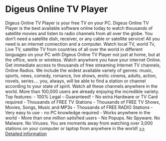 # Digeus Online TV Player
Digeus Online TV Player is your free TV on your PC. Digeus Online TV Player is the best available software online today to watch thousands of satellite movies and listen to radio channels from all over the globe. You don’t need a satellite dish, receiver, or any cable or satellite service! All you need is an internet connection and a computer. Watch local TV, world Tv, Live TV, satellite TV from countries of all over the world in different languages on your PC with Digeus Online TV Player not just at home, but at the office, work or wireless. Watch anywhere you have your internet Online. Get immediate access to thousands of free streaming Internet TV channels, Online Radios. We include the widest available variety of genres: music, sports, news, comedy, romance, live shows, erotic cinema, adults, action, novels, series.... you, always, will be able to find a station or channel according to your state of spirit. Watch all these channels anywhere in the world. More than 100,000 users are already enjoying the incredible variety. Top features: - 100% Legal – Guaranteed! - No extra Hardware or TV Card required - Thousands of FREE TV Stations - Thousands of FREE TV Shows, Movies, Songs, Music and MP3s - Thousands of FREE RADIO Stations - Very easy to use - no PC knowledge required - Works anywhere in the world - More than one million satisfied users - No Popups. No Spyware. No Malware. No Viruses. You are moments away from watching over 3,000 stations on your computer or laptop from anywhere in the world!
[>> Detailed information](https://secure.shareit.com/shareit/product.html?productid=300266039&affiliateid=200057808)